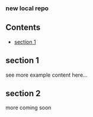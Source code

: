 ### new local repo

## Contents
* [section 1](#section-1)

## section 1
see more example content here...

## section 2
more coming soon

